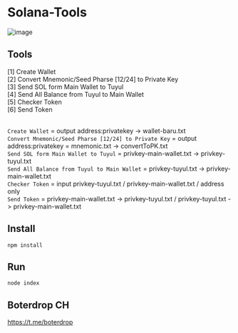# Solana-Tools

![image](https://github.com/user-attachments/assets/99b4629d-34a6-4a22-9e45-d6ed99364e07)

## Tools
[1] Create Wallet<br>
[2] Convert Mnemonic/Seed Pharse [12/24] to Private Key<br>
[3] Send SOL form Main Wallet to Tuyul<br>
[4] Send All Balance from Tuyul to Main Wallet<br>
[5] Checker Token<br>
[6] Send Token<br><br>

```Create Wallet``` = output address:privatekey -> wallet-baru.txt<br>
```Convert Mnemonic/Seed Pharse [12/24] to Private Key``` = output address:privatekey = mnemonic.txt -> convertToPK.txt<br>
```Send SOL form Main Wallet to Tuyul``` = privkey-main-wallet.txt -> privkey-tuyul.txt<br>
```Send All Balance from Tuyul to Main Wallet``` = privkey-tuyul.txt -> privkey-main-wallet.txt<br>
```Checker Token``` = input privkey-tuyul.txt / privkey-main-wallet.txt / address only<br>
```Send Token``` = privkey-main-wallet.txt -> privkey-tuyul.txt / privkey-tuyul.txt -> privkey-main-wallet.txt<br>

## Install
```
npm install
```

## Run
```
node index
```

## Boterdrop CH
https://t.me/boterdrop
